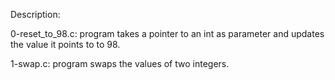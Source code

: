 Description:

0-reset_to_98.c: program takes a pointer to an int as parameter and updates the value it points to to 98.

1-swap.c: program swaps the values of two integers.

